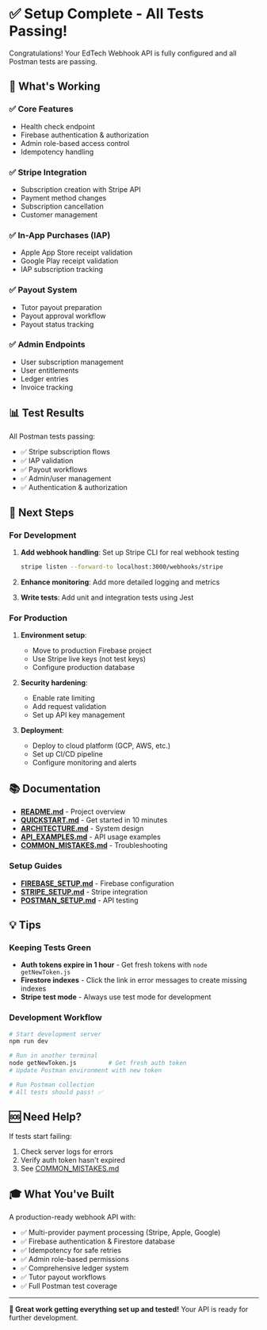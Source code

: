 # ✅ Setup Complete - All Tests Passing!

Congratulations! Your EdTech Webhook API is fully configured and all Postman tests are passing.

## 🎉 What's Working

### ✅ Core Features
- Health check endpoint
- Firebase authentication & authorization
- Admin role-based access control
- Idempotency handling

### ✅ Stripe Integration
- Subscription creation with Stripe API
- Payment method changes
- Subscription cancellation
- Customer management

### ✅ In-App Purchases (IAP)
- Apple App Store receipt validation
- Google Play receipt validation
- IAP subscription tracking

### ✅ Payout System
- Tutor payout preparation
- Payout approval workflow
- Payout status tracking

### ✅ Admin Endpoints
- User subscription management
- User entitlements
- Ledger entries
- Invoice tracking

## 📊 Test Results

All Postman tests passing:
- ✅ Stripe subscription flows
- ✅ IAP validation
- ✅ Payout workflows
- ✅ Admin/user management
- ✅ Authentication & authorization

## 🚀 Next Steps

### For Development
1. **Add webhook handling**: Set up Stripe CLI for real webhook testing
   ```bash
   stripe listen --forward-to localhost:3000/webhooks/stripe
   ```

2. **Enhance monitoring**: Add more detailed logging and metrics

3. **Write tests**: Add unit and integration tests using Jest

### For Production
1. **Environment setup**:
   - Move to production Firebase project
   - Use Stripe live keys (not test keys)
   - Configure production database

2. **Security hardening**:
   - Enable rate limiting
   - Add request validation
   - Set up API key management

3. **Deployment**:
   - Deploy to cloud platform (GCP, AWS, etc.)
   - Set up CI/CD pipeline
   - Configure monitoring and alerts

## 📚 Documentation

- **[README.md](./README.md)** - Project overview
- **[QUICKSTART.md](./QUICKSTART.md)** - Get started in 10 minutes
- **[ARCHITECTURE.md](./ARCHITECTURE.md)** - System design
- **[API_EXAMPLES.md](./API_EXAMPLES.md)** - API usage examples
- **[COMMON_MISTAKES.md](./COMMON_MISTAKES.md)** - Troubleshooting

### Setup Guides
- **[FIREBASE_SETUP.md](./FIREBASE_SETUP.md)** - Firebase configuration
- **[STRIPE_SETUP.md](./STRIPE_SETUP.md)** - Stripe integration
- **[POSTMAN_SETUP.md](./POSTMAN_SETUP.md)** - API testing

## 💡 Tips

### Keeping Tests Green
- **Auth tokens expire in 1 hour** - Get fresh tokens with `node getNewToken.js`
- **Firestore indexes** - Click the link in error messages to create missing indexes
- **Stripe test mode** - Always use test mode for development

### Development Workflow
```bash
# Start development server
npm run dev

# Run in another terminal
node getNewToken.js         # Get fresh auth token
# Update Postman environment with new token

# Run Postman collection
# All tests should pass! ✅
```

## 🆘 Need Help?

If tests start failing:
1. Check server logs for errors
2. Verify auth token hasn't expired
3. See [COMMON_MISTAKES.md](./COMMON_MISTAKES.md)

## 🎓 What You've Built

A production-ready webhook API with:
- ✅ Multi-provider payment processing (Stripe, Apple, Google)
- ✅ Firebase authentication & Firestore database
- ✅ Idempotency for safe retries
- ✅ Admin role-based permissions
- ✅ Comprehensive ledger system
- ✅ Tutor payout workflows
- ✅ Full Postman test coverage

---

**🎉 Great work getting everything set up and tested!** Your API is ready for further development.
